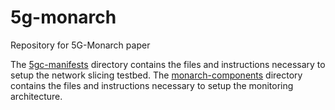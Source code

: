 # 5g-monarch
Repository for 5G-Monarch paper

The [5gc-manifests](5gc-manifests) directory contains the files and instructions necessary to setup the network slicing testbed.
The [monarch-components](monarch-components) directory contains the files and instructions necessary to setup the monitoring architecture.
